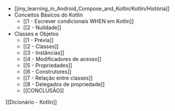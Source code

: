 - [[my_learning_in_Android_Compose_and_Kotlin/Kotlin/História]]
- Conceitos Básicos do Kotlin
	- [[1 - Escrever condicionais WHEN em Kotlin]]
	- [[2 - Nulidade]]
- Classes e Objetos
	- [[1 - Prévia]]
	- [[2 - Classes]]
	- [[3 - Instâncias]]
	- [[4 - Modificadores de acesso]]
	- [[5 - Propriedades]]
	- [[6 - Construtores]]
	- [[7 - Relação entre classes]]
	- [[8 - Delegados de propriedade]]
	- [[CONCLUSÃO]]

[[Dicionário - Kotlin]]